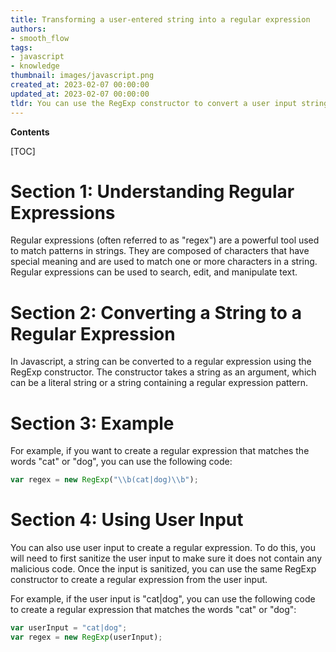 ```yaml
---
title: Transforming a user-entered string into a regular expression
authors:
- smooth_flow
tags:
- javascript
- knowledge
thumbnail: images/javascript.png
created_at: 2023-02-07 00:00:00
updated_at: 2023-02-07 00:00:00
tldr: You can use the RegExp constructor to convert a user input string into a regular expression in Javascript.
---
```


**Contents**

[TOC]

# Section 1: Understanding Regular Expressions
Regular expressions (often referred to as "regex") are a powerful tool used to match patterns in strings. They are composed of characters that have special meaning and are used to match one or more characters in a string. Regular expressions can be used to search, edit, and manipulate text.

# Section 2: Converting a String to a Regular Expression
In Javascript, a string can be converted to a regular expression using the RegExp constructor. The constructor takes a string as an argument, which can be a literal string or a string containing a regular expression pattern. 

# Section 3: Example
For example, if you want to create a regular expression that matches the words "cat" or "dog", you can use the following code:

```javascript
var regex = new RegExp("\\b(cat|dog)\\b");
```

# Section 4: Using User Input
You can also use user input to create a regular expression. To do this, you will need to first sanitize the user input to make sure it does not contain any malicious code. Once the input is sanitized, you can use the same RegExp constructor to create a regular expression from the user input. 

For example, if the user input is "cat|dog", you can use the following code to create a regular expression that matches the words "cat" or "dog":

```javascript
var userInput = "cat|dog";
var regex = new RegExp(userInput);
```
